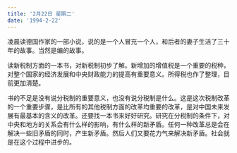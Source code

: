 ```yaml
---
title: '2月22日 星期二'
date: '1994-2-22'
---
```

凌晨读德国作家的一部小说，说的是一个人冒充一个人，和后者的妻子生活了三十年的故事。当然是编的故事。

读新税制方面的一本书，对新税制初步了解。新增加的增值税是一个重要的税种，对整个国家的经济发展和中央财政能力的提高有重要意义。所得税也作了整理，目前更加清楚。

书的不足是没有说分税制的重要意义，也没有说分税制是什么。这是这次税制改革的一个重要步骤，是比所有的其他税制方面的改革均重要的改革，是对中国未来发展有最基本的含义的改革。还要找一本书来好好研究。研究在分税制的条件下，对中央和地方的关系会有什么样的影响，有什么样的新矛盾。任何一种改革总是会在解决一些旧矛盾的同时，产生新矛盾。然后人们又要花力气来解决新矛盾。社会就是在这个过程中进步的。